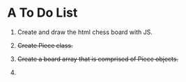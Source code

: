 # A To Do List

1. Create and draw the html chess board with JS.

2. ~~Create Piece class.~~

3. ~~Create a board array that is comprised of Piece objects.~~

4. 
